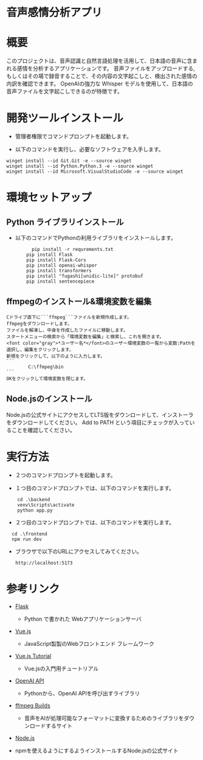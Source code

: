 # 音声感情分析アプリ

# 概要

このプロジェクトは、音声認識と自然言語処理を活用して、日本語の音声に含まれる感情を分析するアプリケーションです。
音声ファイルをアップロードする,もしくはその場で録音することで、その内容の文字起こしと、検出された感情の内訳を確認できます。
 OpenAIの強力な Whisper モデルを使用して、日本語の音声ファイルを文字起こしできるのが特徴です。

# 開発ツールインストール


- 管理者権限でコマンドプロンプトを起動します。

- 以下のコマンドを実行し、必要なソフトウェアを入手します。

```
winget install --id Git.Git -e --source winget
winget install --id Python.Python.3 -e --source winget
winget install --id Microsoft.VisualStudioCode -e --source winget
```

# 環境セットアップ

## Python ライブラリインストール

- 以下のコマンドでPythonの利用ライブラリをインストールします。

  ``` 
  		pip install -r requrements.txt 
      pip install Flask
      pip install Flask-Cors
      pip install openai-whisper
      pip install transformers
      pip install "fugashi[unidic-lite]" protobuf
      pip install sentencepiece
  ```
## ffmpegのインストール&環境変数を編集

	Cドライブ直下に```ffmpeg```ファイルを新規作成します。
	ffmpegをダウンロードします。
	ファイルを解凍し、中身を作成したファイルに移動します。
	スタートメニューの検索から「環境変数を編集」と検索し、これを開きます。
	<font color="gray">*ユーザー名*</font>のユーザー環境変数の一覧から変数:Pathを選択し、編集をクリックします。
	新規をクリックして、以下のように入力します。
	```
			C:\ffmpeg\bin
	```
	OKをクリックして環境変数を閉じます。

## Node.jsのインストール

 Node.jsの公式サイトにアクセスしてLTS版をダウンロードして、インストーラをダウンロードしてください。
 Add to PATH という項目にチェックが入っていることを確認してください。

# 実行方法

- ２つのコマンドプロンプトを起動します。

- １つ目のコマンドプロンプトでは、以下のコマンドを実行します。

```
	cd .\backend
	venv\Scripts\activate
	python app.py
```

- ２つ目のコマンドプロンプトでは、以下のコマンドを実行します。

``` 
  cd .\frontend
  npm run dev
```

- ブラウザで以下のURLにアクセスしてみてください。

  ``` http://localhost:5173 ```


# 参考リンク

- [Flask](https://flask.palletsprojects.com/en/stable/)

  - Python で書かれた Webアプリケーションサーバ

- [Vue.js](https://vuejs.org/)

  - JavaScript製製のWebフロントエンド フレームワーク

- [Vue.js Tutorial](https://ja.vuejs.org/tutorial/)

  - Vue.jsの入門用チュートリアル
  
- [OpenAI API](https://github.com/openai/openai-python)

  - Pythonから、OpenAI APIを呼び出すライブラリ

- [ffmpeg Builds](https://www.gyan.dev/ffmpeg/builds/)

  - 音声をAIが処理可能なフォーマットに変換するためのライブラリをダウンロードするサイト

- [Node.js](https://nodejs.org/ja)

 - npmを使えるようにするようインストールするNode.jsの公式サイト
